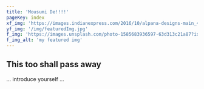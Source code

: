 ```yaml
---
title: 'Mousumi De!!!!'
pageKey: index
xf_img: 'https://images.indianexpress.com/2016/10/alpana-designs-main_480.jpg'
yf_img: '/img/featuredImg.jpg'
f_img: 'https://images.unsplash.com/photo-1585683936597-63d313c21a87?ixid=MnwxMjA3fDB8MHxwaG90by1wYWdlfHx8fGVufDB8fHx8&ixlib=rb-1.2.1&auto=format&fit=crop&w=500&q=80'
f_img_alt: 'my featured img'
---
```


## This too shall pass away

... introduce yourself ...
